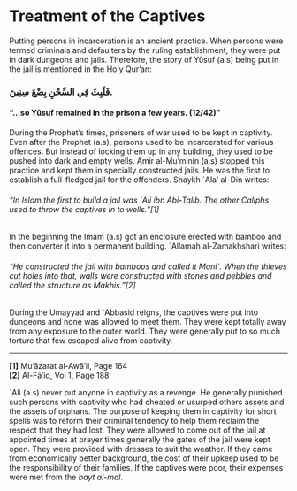 Treatment of the Captives
=========================

Putting persons in incarceration is an ancient practice. When persons
were termed criminals and defaulters by the ruling establishment, they
were put in dark dungeons and jails. Therefore, the story of Yūsuf (a.s)
being put in the jail is mentioned in the Holy Qur’an:

### فَلَبِثَ فِي السِّجْنِ بِضْعَ سِنِينَ.

#### “…so Yūsuf remained in the prison a few years. (12/42)”

During the Prophet’s times, prisoners of war used to be kept in
captivity. Even after the Prophet (a.s), persons used to be incarcerated
for various offences. But instead of locking them up in any building,
they used to be pushed into dark and empty wells. Amir al-Mu’minin (a.s)
stopped this practice and kept them in specially constructed jails. He
was the first to establish a full-fledged jail for the offenders. Shaykh
\`Ala’ al-Din writes:

###### “In Islam the first to build a jail was \`Ali ibn Abi-Talib. The other Caliphs used to throw the captives in to wells.”[1]

In the beginning the Imam (a.s) got an enclosure erected with bamboo and
then converter it into a permanent building. \`Allamah al-Zamakhshari
writes:

###### “He constructed the jail with bamboos and called it Mani\`. When the thieves cut holes into that, walls were constructed with stones and pebbles and called the structure as Makhis.”[2]

During the Umayyad and \`Abbasid reigns, the captives were put into
dungeons and none was allowed to meet them. They were kept totally away
from any exposure to the outer world. They were generally put to so much
torture that few escaped alive from captivity.

------------------------------------------------------------------------

**[1]** Mu’āzarat al-Awā’il, Page 164  
 **[2]** Al-Fā’iq, Vol 1, Page 188

\`Ali (a.s) never put anyone in captivity as a revenge. He generally
punished such persons with captivity who had cheated or usurped others
assets and the assets of orphans. The purpose of keeping them in
captivity for short spells was to reform their criminal tendency to help
them reclaim the respect that they had lost. They were allowed to come
out of the jail at appointed times at prayer times generally the gates
of the jail were kept open. They were provided with dresses to suit the
weather. If they came from economically better background, the cost of
their upkeep used to be the responsibility of their families. If the
captives were poor, their expenses were met from the *bayt al-mal*.
